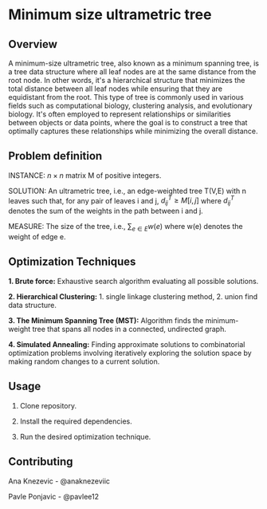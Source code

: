 # Minimum size ultrametric tree
## Overview
A minimum-size ultrametric tree, also known as a minimum spanning tree, is a tree data structure where all leaf nodes are at the same distance from the root node. In other words, it's a hierarchical structure that minimizes the total distance between all leaf nodes while ensuring that they are equidistant from the root. This type of tree is commonly used in various fields such as computational biology, clustering analysis, and evolutionary biology. It's often employed to represent relationships or similarities between objects or data points, where the goal is to construct a tree that optimally captures these relationships while minimizing the overall distance.

## Problem definition
INSTANCE:  $n\times n$ matrix M of positive integers.

SOLUTION: An ultrametric tree, i.e., an edge-weighted tree T(V,E) with n leaves such that, for any pair of leaves i and j, $d_{ij}^T \geq M[i,j]$ where $d_{ij}^T$ denotes the sum of the weights in the path between i and j.

MEASURE: The size of the tree, i.e., $\sum_{e \in E} w(e)$ where w(e) denotes the weight of edge e. 

## Optimization Techniques
**1. Brute force:** Exhaustive search algorithm evaluating all possible solutions.

**2. Hierarchical Clustering:** 1. single linkage clustering method, 2. union find data structure. 

**3. The Minimum Spanning Tree (MST):** Algorithm finds the minimum-weight tree that spans all nodes in a connected, undirected graph.

**4. Simulated Annealing:** Finding approximate solutions to combinatorial optimization problems involving iteratively exploring the solution space by making random changes to a current solution.

## Usage
1. Clone repository.
   
2. Install the required dependencies.
 
3. Run the desired optimization technique.

## Contributing
Ana Knezevic - @anaknezeviic

Pavle Ponjavic - @pavlee12
